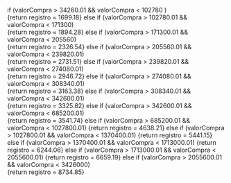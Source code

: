 if (valorCompra > 34260.01  && valorCompra < 102780 )         
    {return registro = 1699.18}
    else if (valorCompra > 102780.01 && valorCompra < 171300)     
    {return registro = 1894.28}
    else if (valorCompra > 171300.01 && valorCompra < 205560)     
    {return registro = 2326.54}
    else if (valorCompra > 205560.01 && valorCompra < 239820.01)  
    {return registro = 2731.51}
    else if (valorCompra > 239820.01 && valorCompra < 274080.01)  
    {return registro = 2946.72}
    else if (valorCompra > 274080.01 && valorCompra < 308340.01)  
    {return registro = 3163.38}
    else if (valorCompra > 308340.01 && valorCompra < 342600.01)  
    {return registro = 3325.82}
    else if (valorCompra > 342600.01 && valorCompra < 685200.01)  
    {return registro = 3541.74}
    else if (valorCompra > 685200.01 && valorCompra < 1027800.01) 
    {return registro = 4638.21}
    else if (valorCompra > 1027800.01 && valorCompra < 1370400.01)
    {return registro = 5441.15}
    else if (valorCompra > 1370400.01 && valorCompra < 1713000.01)
    {return registro = 6244.06}
    else if (valorCompra > 1713000.01 && valorCompra < 2055600.01)
    {return registro = 6659.19}
    else if (valorCompra > 2055600.01 && valorCompra < 3426000)   
    {return registro = 8734.85}